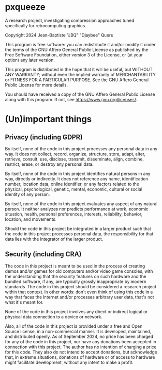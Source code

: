 # pxqueeze

A research project, investigating compression approaches
tuned specifically for retrocomputing graphics.

Copyright 2024 Jean-Baptiste "JBQ" "Djaybee" Queru

This program is free software: you can redistribute it and/or modify
it under the terms of the GNU Affero General Public License as
published by the Free Software Foundation, either version 3 of the
License, or (at your option) any later version.

This program is distributed in the hope that it will be useful,
but WITHOUT ANY WARRANTY; without even the implied warranty of
MERCHANTABILITY or FITNESS FOR A PARTICULAR PURPOSE.  See the
GNU Affero General Public License for more details.

You should have received a copy of the GNU Affero General Public License
along with this program.  If not, see <https://www.gnu.org/licenses/>.

# (Un)important things

## Privacy (including GDPR)

By itself, none of the code in this project processes any personal
data in any way. It does not collect, record, organize, structure,
store, adapt, alter, retrieve, consult, use, disclose, transmit,
disseminate, align, combine, restrict, erase, or destroy any
personal data.

By itself, none of the code in this project identifies natural
persons in any way, directly or indirectly. It does not reference
any name, identification number, location data, online
identifier, or any factors related to the physical, psychological,
genetic, mental, economic, cultural or social identity of
any person.

By itself, none of the code in this project evaluates any aspect of
any natural person. It neither analyzes nor predicts performance
at work, economic situation, health, personal preferences,
interests, reliability, behavior, location, and movements.

Should the code in this project be integrated in a larger product
such that the code in this project processes personal data, the
responsibility for that data lies with the integrator of the
larger product.

## Security (including CRA)

The code in this project is meant to be used in the process of
creating demos and/or games for old computers and/or video game
consoles, with the understanding that the security features on
such hardware and the bundled software, if any, are typically
grossly inappropriate by modern standards.
The code in this project should be considered a research project
within that context.
In other words: don't even think of using this code in a way
that faces the Internet and/or processes arbitrary user data,
that's not what it's meant for.

None of the code in this project involves any direct or indirect
logical or physical data connection to a device or network.

Also, all of the code in this project is provided under a free
and Open Source license, in a non-commercial manner. It is
developed, maintained, and distributed openly. As of September
2024, no price has been charged for any of the code in this
project, nor have any donations been accepted in connection
with this project. The author has no intention of charging a
price for this code. They also do not intend to accept donations,
but acknowledge that, in extreme situations, donations of
hardware or of access to hardware might facilitate development,
without any intent to make a profit.

